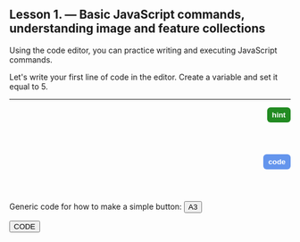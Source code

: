 ## Lesson 1. — Basic JavaScript commands, understanding image and feature collections

Using the code editor, you can practice writing and executing JavaScript commands.

Let's write your first line of code in the editor. Create a variable and set it equal to 5.

---

<!-- HINT Button -->
<button onclick="
  var el = document.getElementById('a3');
  el.style.visibility = (el.style.visibility === 'visible') ? 'hidden' : 'visible';
" style="float:right;background-color:forestgreen; color:white; border:none; padding:6px 9px; border-radius:6px; font-weight:bold; cursor:pointer;">
  hint
</button>

<div id="a3" style="visibility:hidden; height:60px; margin-top:5px; padding:5px; background-color:#f0f0f0; 
                    border-left:4px solid #ccc; overflow:auto;">
  Use <code>var</code> to declare a variable and assign it a value using <code>=</code>.
</div>

<!-- CODE Button -->
<button onclick="
  var el = document.getElementById('code');
  el.style.visibility = (el.style.visibility === 'visible') ? 'hidden' : 'visible';
" style="float:right;background-color:cornflowerblue; color:white; border:none; padding:6px 9px; border-radius:6px; font-weight:bold; cursor:pointer;">
  code
</button>

<div id="code" style="visibility:hidden; height:60px; margin-top:5px; padding:5px; background-color:#f0f0f0; 
                      border-left:4px solid #ccc; overflow:auto;">
  <code>var myNumber = 5;</code>
</div>




Generic code for how to make a simple button:
<button onclick="document.getElementById('a3').style.display = 'block'">A3</button>
<p id="a3" style="display:none">Here should be the answer<p>

<button onclick="document.getElementById('code').style.display = 'block'">CODE</button>
<p id="code" style="display:none">foooooo<p>




<meta http-equiv='cache-control' content='no-cache'> 
<meta http-equiv='expires' content='0'> 
<meta http-equiv='pragma' content='no-cache'>
